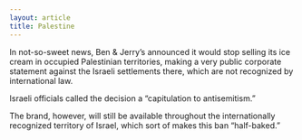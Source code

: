 ```yaml
---
layout: article
title: Palestine
---
```


In not-so-sweet news, Ben &amp; Jerry’s announced it would stop selling its ice cream in occupied Palestinian territories, making a very public corporate statement against the Israeli settlements there, which are not recognized by international law.

Israeli officials called the decision a “capitulation to antisemitism.”

The brand, however, will still be available throughout the internationally recognized territory of Israel, which sort of makes this ban “half-baked.”
